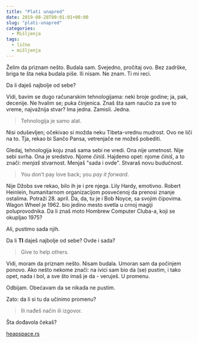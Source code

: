 ```yaml
---
title: "Plati unapred"
date: 2019-08-28T00:01:01+00:00
slug: "plati-unapred"
categories:
  - Mišljenja
tags:
  - lično
  - mišljenja
---
```



Želim da priznam nešto. Budala sam. Svejedno, pročitaj ovo. Bez zadrške, briga te šta neka budala piše. Ili nisam. Ne znam. Ti mi reci.

<!--more-->

Da li daješ najbolje od sebe?

Vidi, bavim se dugo računarskim tehnologijama: neki broje godine; ja, pak, decenije. Ne hvalim se; puka činjenica. Znaš šta sam naučio za sve to vreme, najvažnija stvar? Ima jedna. Zamisli. Jedna.

> Tehnologija je samo alat.

Nisi oduševljen; očekivao si možda neku Tibeta-vrednu mudrost. Ovo ne liči na to. Tja, rekao bi Sančo Pansa, vetrenjače ne možeš pobediti.

Gledaj, tehnologija koju znaš sama sebi ne vredi. Ona nije umetnost. Nije sebi svrha. Ona je sredstvo. Njome _činiš_. Hajdemo opet: njome _činiš_, a to znači: _menjaš_ stvarnost. Menjaš "sada i ovde". Stvaraš novu budućnost.

> You don’t pay love back; you *pay it forward*.

Nije Džobs sve rekao, bilo ih je i pre njega. Lily Hardy, emotivno. Robert Heinlein, humanitarnom organizacijom posvećenoj da prenosi znanje ostalima. Potraži 28. april. Da, da, tu je i Bob Noyce, sa svojim čipovima. Wagon Wheel je 1962. bio jedino mesto svetla u crnoj magiji poluprovodnika. Da li znaš moto Hombrew Computer Cluba-a, koji se okupljao 1975?

Ali, pustimo sada njih.

Da li **TI** daješ najbolje od sebe? Ovde i sada?

> Give to help others.

Vidi, moram da priznam nešto. Nisam budala. Umoran sam da počinjem ponovo. Ako nešto nekome znači: na ivici sam bio da (se) pustim, i tako opet, nada i bol, a sve što imaš je da - veruješ. U promenu.

Odbijam. Obećavam da se nikada ne pustim.

Zato: da li si tu da učinimo promenu?

> Ili nađeš način ili izgovor.

Šta dođavola čekaš?

[heapspace.rs](https://heapspace.rs)

